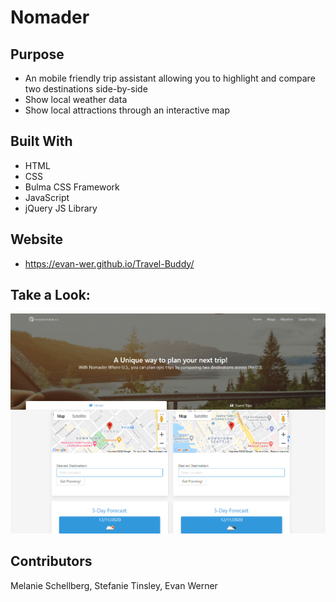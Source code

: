 # Nomader

## Purpose
* An mobile friendly trip assistant allowing you to highlight and compare two destinations side-by-side
* Show local weather data
* Show local attractions through an interactive map

## Built With
* HTML
* CSS
* Bulma CSS Framework
* JavaScript
* jQuery JS Library

## Website
* https://evan-wer.github.io/Travel-Buddy/

## Take a Look:
![Nomader Snapshot](./assets/images/Nomader_Screenshot.png)

## Contributors
Melanie Schellberg,
Stefanie Tinsley,
Evan Werner
